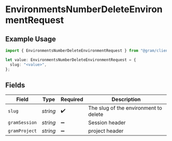 # EnvironmentsNumberDeleteEnvironmentRequest

## Example Usage

```typescript
import { EnvironmentsNumberDeleteEnvironmentRequest } from "@gram/client/models/operations";

let value: EnvironmentsNumberDeleteEnvironmentRequest = {
  slug: "<value>",
};
```

## Fields

| Field                                 | Type                                  | Required                              | Description                           |
| ------------------------------------- | ------------------------------------- | ------------------------------------- | ------------------------------------- |
| `slug`                                | *string*                              | :heavy_check_mark:                    | The slug of the environment to delete |
| `gramSession`                         | *string*                              | :heavy_minus_sign:                    | Session header                        |
| `gramProject`                         | *string*                              | :heavy_minus_sign:                    | project header                        |